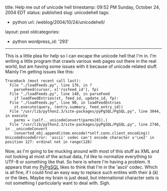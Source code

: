 title: Help me out of unicode hell
timestamp: 09:52 PM Sunday, October 24, 2004 EDT
status: published
slug: unicodehell
tags:
- python
url: /weblog/2004/10/24/unicodehell/

layout: post
oldcategories:
- python
wordpress_id: '293'

---

This is a little plea for help so I can excape the unicode hell that I'm in.  I'm writing a little
program that crawls various web pages out there in the real world, but am having some issues with
it because of unicode related stuff.  Mainly I'm getting issues like this:




    
    
    Traceback (most recent call last):
      File "./loadFeeds.py", line 176, in ?
        parseFeed(cursor, x['rssfeed_id'], fp)
      File "./loadFeeds.py", line 148, in parseFeed
        if loadFeedEntries(st, feed_id, update_id, fp):
      File "./loadFeeds.py", line 90, in loadFeedEntries
        st.execute(query, (entry.summary, feed_entry_id))
      File "/usr/lib/python2.3/site-packages/pyPgSQL/PgSQL.py", line 3044, in execute
        parms = (self.__unicodeConvert(parms[0]),)
      File "/usr/lib/python2.3/site-packages/pyPgSQL/PgSQL.py", line 2746, in __unicodeConvert
        converted_obj.append(item.encode(*self.conn.client_encoding))
    UnicodeEncodeError: 'ascii' codec can't encode character u'\xe2' in position 127: ordinal not in range(128)
    





Now, as I'm going to be mucking around with most of this stuff as XML and not looking at most of the actual data,
I'd like to normalize everything to UTF-8 or something like that.  So here is where I'm having a problem.  It
appears that my [PyPgSQL](http://pypgsql.sourceforge.net/) likes to think that I'm in the 'ascii'
codec.  Which is all fine, if I could find an easy way to replace such entites with their &#xe2; (â) or
the likes.  Maybe my brain is just dead, but international character sets is not something I particularly want
to deal with.  Sigh.

